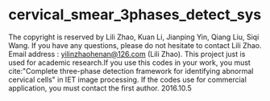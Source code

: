 # cervical_smear_3phases_detect_sys

The copyright is reserved by Lili Zhao, Kuan Li, Jianping Yin, Qiang Liu, Siqi Wang. If you have any questions, please do not hesitate to contact Lili Zhao. Email address : yilinzhaohenan@126.com  (Lili Zhao). This project just is used for academic research.If you use this codes in your work, you must cite:"Complete three-phase detection framework for identifying abnormal cervical cells" in IET image processing. If the codes use for commercial application, you must contact the first author. 
2016.10.5
